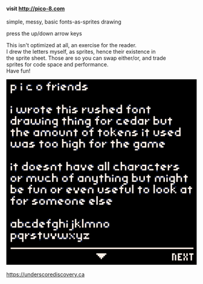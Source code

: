 #### visit http://pico-8.com

simple, messy, basic fonts-as-sprites drawing

press the up/down arrow keys

This isn't optimized at all, an exercise for the reader.   
I drew the letters myself, as sprites, hence their existence in   
the sprite sheet. Those are so you can swap either/or, and trade   
sprites for code space and performance.   
Have fun!

![screen](screen.png)

https://underscorediscovery.ca

